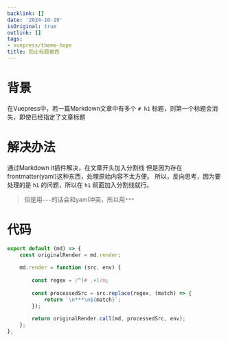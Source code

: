 ```yaml
---
backlink: []
date: '2024-10-19'
isOriginal: true
outlink: []
tags:
- vuepress/theme-hope
title: 防止标题被吞
---
```

# 背景
在Vuepress中，若一篇Markdown文章中有多个 `# h1` 标题，则第一个标题会消失，即使已经指定了文章标题
# 解决办法
通过Markdown it插件解决，在文章开头加入分割线
但是因为存在frontmatter(yaml)这种东西，处理原始内容不太方便。
所以，反向思考，因为要处理的是 `h1` 的问题，所以在 `h1` 前面加入分割线就行。
> 但是用`---`的话会和yaml冲突，所以用`***`
# 代码
```javascript
export default (md) => {  
    const originalRender = md.render;  
  
    md.render = function (src, env) {  
  
        const regex = /^(# .+)/m;  
  
        const processedSrc = src.replace(regex, (match) => {  
            return `\n***\n${match}`;  
        });  
  
        return originalRender.call(md, processedSrc, env);  
    };  
};
```
